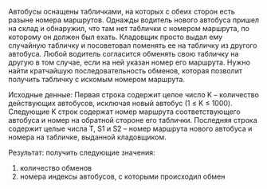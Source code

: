 Автобусы оснащены табличками, на которых с обеих сторон есть разыне номера маршрутов. Однажды водитель нового автобуса пришел на склад и обнаружил, что там нет таблички с номером маршрута, по которому он должен был ехать. Кладовщик просто выдал ему случайную табличку и посоветовал поменять ее на табличку из другого автобуса. Любой водитель согласится обменять свою табличку на другую в том случае, если на ней указан номер его маршрута. Нужно найти кратчайшую последовательность обменов, которая позволит получить табличку с искомым номером маршрута.

Исходные денные:
Первая строка содержит целое число K – количество действующих автобусов, исключая новый автобус (1 ≤ K ≤ 1000). Следующие K строк содержат номер маршрута соответствующего автобуса и номер на обратной стороне его таблички.
Последняя строка содержит целые числа T, S1 и S2 – номер маршрута нового автобуса и номера на табличке, выданной кладовщиком.

Результат:
получить следующие значения:
1) количество обменов
2) номера индексы автобусов, с которыми происходил обмен
